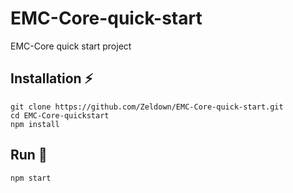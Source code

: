 # EMC-Core-quick-start
EMC-Core quick start project

## Installation :zap:
```npm
git clone https://github.com/Zeldown/EMC-Core-quick-start.git
cd EMC-Core-quickstart
npm install
```

## Run :rocket:
```npm
npm start
```
